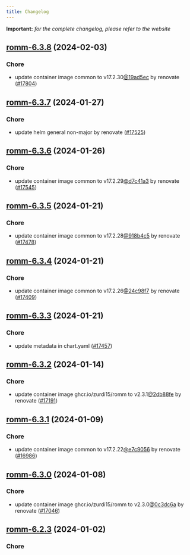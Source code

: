 ```yaml
---
title: Changelog
---
```


**Important:**
*for the complete changelog, please refer to the website*







## [romm-6.3.8](https://github.com/truecharts/charts/compare/romm-6.3.7...romm-6.3.8) (2024-02-03)

### Chore



- update container image common to v17.2.30[@19ad5ec](https://github.com/19ad5ec) by renovate ([#17804](https://github.com/truecharts/charts/issues/17804))


## [romm-6.3.7](https://github.com/truecharts/charts/compare/romm-6.3.6...romm-6.3.7) (2024-01-27)

### Chore



- update helm general non-major by renovate ([#17525](https://github.com/truecharts/charts/issues/17525))


## [romm-6.3.6](https://github.com/truecharts/charts/compare/romm-6.3.5...romm-6.3.6) (2024-01-26)

### Chore



- update container image common to v17.2.29[@d7c41a3](https://github.com/d7c41a3) by renovate ([#17545](https://github.com/truecharts/charts/issues/17545))


## [romm-6.3.5](https://github.com/truecharts/charts/compare/romm-6.3.4...romm-6.3.5) (2024-01-21)

### Chore



- update container image common to v17.2.28[@918b4c5](https://github.com/918b4c5) by renovate ([#17478](https://github.com/truecharts/charts/issues/17478))


## [romm-6.3.4](https://github.com/truecharts/charts/compare/romm-6.3.3...romm-6.3.4) (2024-01-21)

### Chore



- update container image common to v17.2.26[@24c98f7](https://github.com/24c98f7) by renovate ([#17409](https://github.com/truecharts/charts/issues/17409))


## [romm-6.3.3](https://github.com/truecharts/charts/compare/romm-6.3.2...romm-6.3.3) (2024-01-21)

### Chore



- update metadata in chart.yaml ([#17457](https://github.com/truecharts/charts/issues/17457))


## [romm-6.3.2](https://github.com/truecharts/charts/compare/romm-6.3.1...romm-6.3.2) (2024-01-14)

### Chore



- update container image ghcr.io/zurdi15/romm to v2.3.1[@2db88fe](https://github.com/2db88fe) by renovate ([#17191](https://github.com/truecharts/charts/issues/17191))




## [romm-6.3.1](https://github.com/truecharts/charts/compare/romm-6.3.0...romm-6.3.1) (2024-01-09)

### Chore



- update container image common to v17.2.22[@e7c9056](https://github.com/e7c9056) by renovate ([#16986](https://github.com/truecharts/charts/issues/16986))


## [romm-6.3.0](https://github.com/truecharts/charts/compare/romm-6.2.3...romm-6.3.0) (2024-01-08)

### Chore



- update container image ghcr.io/zurdi15/romm to v2.3.0[@0c3dc6a](https://github.com/0c3dc6a) by renovate ([#17046](https://github.com/truecharts/charts/issues/17046))


## [romm-6.2.3](https://github.com/truecharts/charts/compare/romm-6.2.2...romm-6.2.3) (2024-01-02)

### Chore
